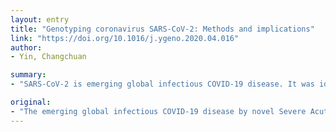 ```yaml
---
layout: entry
title: "Genotyping coronavirus SARS-CoV-2: Methods and implications"
link: "https://doi.org/10.1016/j.ygeno.2020.04.016"
author:
- Yin, Changchuan

summary:
- "SARS-CoV-2 is emerging global infectious COVID-19 disease. It was identified in late December 2019 in China. The virus has gone through various pathways of evolution. To understand evolution and transmission of the virus, genotyping of virus isolates is of great importance. SNP genotypes are then measured by Jaccard distances. Method serves an effective tool for monitoring and tracking the epidemic of pathogenic viruses in their global and local genetic variations."

original:
- "The emerging global infectious COVID-19 disease by novel Severe Acute Respiratory Syndrome Coronavirus 2 (SARS-CoV-2) presents critical threats to global public health and the economy since it was identified in late December 2019 in China. The virus has gone through various pathways of evolution. To understand the evolution and transmission of SARS-CoV-2, genotyping of virus isolates is of great importance. This study presents an accurate method for effectively genotyping SARS-CoV-2 viruses using complete genomes. The method employs the multiple sequence alignments of the genome isolates with the SARS-CoV-2 reference genome. The single-nucleotide polymorphism (SNP) genotypes are then measured by Jaccard distances to track the relationship of virus isolates. The genotyping analysis of SARS-CoV-2 isolates from the globe reveals that specific multiple mutations are the predominated mutation type during the current epidemic. The proposed method serves an effective tool for monitoring and tracking the epidemic of pathogenic viruses in their global and local genetic variations. The genotyping analysis shows that the genes encoding the S proteins and RNA polymerase, RNA primase, and nucleoprotein, undergo frequent mutations. These mutations are critical for vaccine development in disease control."
---
```


